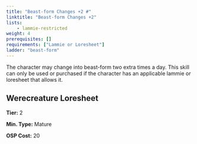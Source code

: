 ```yaml
---
title: "Beast-form Changes +2 #"
linktitle: "Beast-form Changes +2"
lists:
    - lammie-restricted
weight: 4
prerequisites: []
requirements: ["Lammie or Loresheet"]
ladder: "beast-form"
---
```

The character may change into beast-form two extra times a day. This skill can only be used or purchased if the character has an applicable lammie or loresheet that allows it.


## Werecreature Loresheet

**Tier:** 2

**Min. Type:** Mature

**OSP Cost:** 20